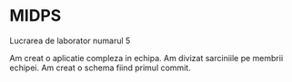 # MIDPS
Lucrarea de laborator numarul 5

Am creat o aplicatie compleza in echipa.
Am divizat sarciniile pe membrii echipei.
Am creat o schema fiind primul commit.
